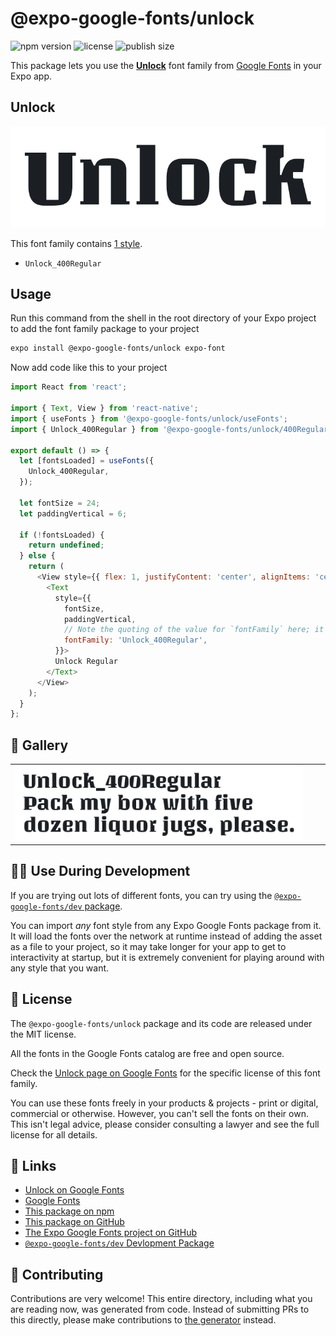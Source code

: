 # @expo-google-fonts/unlock

![npm version](https://flat.badgen.net/npm/v/@expo-google-fonts/unlock)
![license](https://flat.badgen.net/github/license/expo/google-fonts)
![publish size](https://flat.badgen.net/packagephobia/install/@expo-google-fonts/unlock)

This package lets you use the [**Unlock**](https://fonts.google.com/specimen/Unlock) font family from [Google Fonts](https://fonts.google.com/) in your Expo app.

## Unlock

![Unlock](./font-family.png)

This font family contains [1 style](#-gallery).

- `Unlock_400Regular`

## Usage

Run this command from the shell in the root directory of your Expo project to add the font family package to your project
```sh
expo install @expo-google-fonts/unlock expo-font
```

Now add code like this to your project
```js
import React from 'react';

import { Text, View } from 'react-native';
import { useFonts } from '@expo-google-fonts/unlock/useFonts';
import { Unlock_400Regular } from '@expo-google-fonts/unlock/400Regular';

export default () => {
  let [fontsLoaded] = useFonts({
    Unlock_400Regular,
  });

  let fontSize = 24;
  let paddingVertical = 6;

  if (!fontsLoaded) {
    return undefined;
  } else {
    return (
      <View style={{ flex: 1, justifyContent: 'center', alignItems: 'center' }}>
        <Text
          style={{
            fontSize,
            paddingVertical,
            // Note the quoting of the value for `fontFamily` here; it expects a string!
            fontFamily: 'Unlock_400Regular',
          }}>
          Unlock Regular
        </Text>
      </View>
    );
  }
};

```

## 🔡 Gallery


||||
|-|-|-|
|![Unlock_400Regular](.//400Regular/Unlock_400Regular.ttf.png)||||


## 👩‍💻 Use During Development

If you are trying out lots of different fonts, you can try using the [`@expo-google-fonts/dev` package](https://github.com/expo/google-fonts/tree/master/font-packages/dev#readme).

You can import *any* font style from any Expo Google Fonts package from it. It will load the fonts
over the network at runtime instead of adding the asset as a file to your project, so it may take longer
for your app to get to interactivity at startup, but it is extremely convenient
for playing around with any style that you want.

## 📖 License

The `@expo-google-fonts/unlock` package and its code are released under the MIT license.

All the fonts in the Google Fonts catalog are free and open source.

Check the [Unlock page on Google Fonts](https://fonts.google.com/specimen/Unlock) for the specific license of this font family.

You can use these fonts freely in your products & projects - print or digital, commercial or otherwise. However, you can't sell the fonts on their own. This isn't legal advice, please consider consulting a lawyer and see the full license for all details.

## 🔗 Links

- [Unlock on Google Fonts](https://fonts.google.com/specimen/Unlock)
- [Google Fonts](https://fonts.google.com/)
- [This package on npm](https://www.npmjs.com/package/@expo-google-fonts/unlock)
- [This package on GitHub](https://github.com/expo/google-fonts/tree/master/font-packages/unlock)
- [The Expo Google Fonts project on GitHub](https://github.com/expo/google-fonts)
- [`@expo-google-fonts/dev` Devlopment Package](https://github.com/expo/google-fonts/tree/master/font-packages/dev)

## 🤝 Contributing

Contributions are very welcome! This entire directory, including what you are reading now, was generated from code. Instead of submitting PRs to this directly, please make contributions to [the generator](https://github.com/expo/google-fonts/tree/master/packages/generator) instead.
